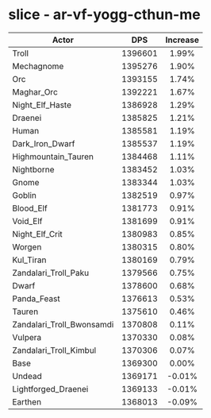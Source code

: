 # slice - ar-vf-yogg-cthun-me
| Actor | DPS | Increase |
|---|:---:|:---:|
|Troll|1396601|1.99%|
|Mechagnome|1395276|1.90%|
|Orc|1393155|1.74%|
|Maghar_Orc|1392221|1.67%|
|Night_Elf_Haste|1386928|1.29%|
|Draenei|1385825|1.21%|
|Human|1385581|1.19%|
|Dark_Iron_Dwarf|1385537|1.19%|
|Highmountain_Tauren|1384468|1.11%|
|Nightborne|1383452|1.03%|
|Gnome|1383344|1.03%|
|Goblin|1382519|0.97%|
|Blood_Elf|1381773|0.91%|
|Void_Elf|1381699|0.91%|
|Night_Elf_Crit|1380983|0.85%|
|Worgen|1380315|0.80%|
|Kul_Tiran|1380169|0.79%|
|Zandalari_Troll_Paku|1379566|0.75%|
|Dwarf|1378600|0.68%|
|Panda_Feast|1376613|0.53%|
|Tauren|1375610|0.46%|
|Zandalari_Troll_Bwonsamdi|1370808|0.11%|
|Vulpera|1370330|0.08%|
|Zandalari_Troll_Kimbul|1370306|0.07%|
|Base|1369300|0.00%|
|Undead|1369171|-0.01%|
|Lightforged_Draenei|1369133|-0.01%|
|Earthen|1368013|-0.09%|
